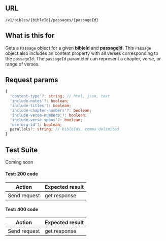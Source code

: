 ## URL

`/v1/bibles/{bibleId}/passages/{passageId}`

## What is this for

Gets a `Passage` object for a given **bibleId** and **passageId**. This
`Passage` object also includes an content property with all verses
corresponding to the `passageId`.
The `passageId` parameter can represent a chapter, verse, or range of verses.

## Request params

```ts
{
  'content-type'?: string; // html, json, text
  'include-notes'?: boolean;
  'include-titles'?: boolean;
  'include-chapter-numbers'?: boolean;
  'include-verse-numbers'?: boolean;
  'include-verse-spans'?: boolean;
  'use-org-id'?: boolean;
  parallels?: string; // bibleIds, comma delimited
}
```

## Test Suite

Coming soon

#### Test: 200 code

| Action       | Expected result |
| ------------ | --------------- |
| Send request | get response    |

#### Test: 400 code

| Action       | Expected result |
| ------------ | --------------- |
| Send request | get response    |
